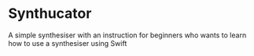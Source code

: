 # Synthucator
A simple synthesiser with an instruction for beginners who wants to learn how to use a synthesiser using Swift 

